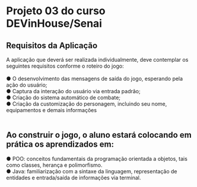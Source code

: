 # Projeto 03 do curso DEVinHouse/Senai
 
## Requisitos da Aplicação
A aplicação que deverá ser realizada individualmente, deve contemplar os seguintes requisitos
conforme o roteiro do jogo:<br><br>
● O desenvolvimento das mensagens de saída do jogo, esperando pela ação do usuário;<br>
● Captura da interação do usuário via entrada padrão;<br>
● Criação do sistema automático de combate;<br>
● Criação da customização do personagem, incluindo seu nome, equipamentos e demais informações<br><br>

## Ao construir o jogo, o aluno estará colocando em prática os aprendizados em:

● POO: conceitos fundamentais da programação orientada a objetos, tais como classes,
herança e polimorfismo.<br>
● Java: familiarização com a sintaxe da linguagem, representação de entidades e
entrada/saída de informações via terminal.
